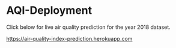 # AQI-Deployment

Click below for live air quality prediction for the year 2018 dataset.

https://air-quality-index-prediction.herokuapp.com
